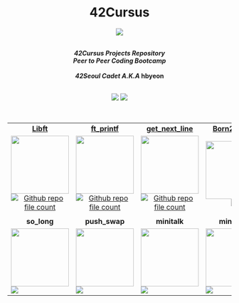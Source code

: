 <div align=center >
<h1>42Cursus</h1>
<a href="https://github.com/h-beeen/42cursus/"><img src="https://user-images.githubusercontent.com/112257466/214539845-3d384ace-a4a6-4a4a-833a-e15a04937104.png"/></a>
</div>
<br/>


<p align="center">
	<b><i>42Cursus Projects Repository<br/>
  	Peer to Peer Coding Bootcamp</br></br>
	42Seoul Cadet A.K.A</i> hbyeon</br></br>
</p>
	<p align="center">
	<img src="https://img.shields.io/badge/lv_1.47-007396?style=for-the-badge&logo=42&label=level&logoColor=white&color=darkgreen"> <img src="https://img.shields.io/badge/2022&brvbar;11&brvbar;07-007396?style=for-the-badge&logo=Starship&label=joined&logoColor=white&color=black">
	</p>

<br/>

<table align="center">

<tr>
<td align="center"><a href="https://github.com/h-beeen/42cursus/tree/master/libft"><b>Libft</b></td>
<td align="center"><a href="https://github.com/h-beeen/42cursus/tree/master/ft_printf"><b>ft_printf</b></td>
<td align="center"><a href="https://github.com/h-beeen/42cursus/tree/master/get_next_line"><b>get_next_line</b></td>
<td align="center"><a href="https://github.com/h-beeen/42cursus/tree/master/Born2beroot"><b>Born2beroot</b></td>
</tr>

<tr>
<td align ="center"><a href="https://github.com/h-beeen/42cursus/tree/master/libft"><img src="https://user-images.githubusercontent.com/112257466/213332349-fbcc97f6-2e2d-472c-8ef9-a015662a2fdb.png" width="130px"><br/><img alt="Github repo file count" src="https://img.shields.io/github/directory-file-count/h-beeen/42Cursus/libft/libft?logo=c&style=for-the-badge" /></td></a>

<td align="center"><a href="https://github.com/h-beeen/42cursus/tree/master/ft_printf"><img src="https://user-images.githubusercontent.com/112257466/213344355-43c9c104-b71f-4e25-96ab-51bb15efcb74.png" width="130px"><br/><img alt="Github repo file count" src="https://img.shields.io/github/directory-file-count/h-beeen/42Cursus/ft_printf/ft_printf?logo=c&style=for-the-badge" /></a></td>
<td align="center"><a href="https://github.com/h-beeen/42cursus/tree/master/g"><img src="https://user-images.githubusercontent.com/112257466/213332345-c1755de6-ee52-4b60-b8aa-2c4c1bece0f4.png" width="130px"><br/><img alt="Github repo file count" src="https://img.shields.io/github/directory-file-count/h-beeen/42Cursus/get_next_line/get_next_line?logo=c&style=for-the-badge" /></a></td>
<td align="center"><a href="https://github.com/h-beeen/42cursus/tree/master/Born2beroot"><img src="https://user-images.githubusercontent.com/112257466/213655986-3d4c668b-c3f2-4191-b8dd-4b20794a1e69.png" width="130px"><br/><img src="https://img.shields.io/badge/On-going-007396?style=for-the-badge&logo=42&logoColor=white&color=darkgreen"></a></td>

<tr>
<td colspan=4></td>
</tr>

<tr>
<td align="center"><b>so_long</b></td>
<td align="center"><b>push_swap</b></td>
<td align="center"><b>minitalk</b></td>
<td align="center"><b>minishell</b></td>
</tr>

<tr>
<td><img src="https://user-images.githubusercontent.com/112257466/214543593-e3a47ed6-e31f-414e-ade0-fba1cee17371.png" width=130px><br/><img src="https://img.shields.io/badge/to-do-007396?style=for-the-badge&logo=42&logoColor=white&color=darkred"></td>
<td><img src="https://user-images.githubusercontent.com/112257466/214543615-812bc032-e1f8-41d5-b4de-c82316447778.png" width=130px><br/><img src="https://img.shields.io/badge/to-do-007396?style=for-the-badge&logo=42&logoColor=white&color=darkred"></td></td>
<td><img src="https://user-images.githubusercontent.com/112257466/214543836-5a3bb6ab-31bd-4872-87bf-4b3a3cf734f6.png" width=130px><br/><img src="https://img.shields.io/badge/to-do-007396?style=for-the-badge&logo=42&logoColor=white&color=darkred"></td></td>
<td><img src="https://user-images.githubusercontent.com/112257466/214543646-2bacf803-3a50-4b10-a40d-e85b777eedaf.png" width=130px><br/><img src="https://img.shields.io/badge/to-do-007396?style=for-the-badge&logo=42&logoColor=white&color=darkred"></td></td>
</tr>


<!-- <tr>
<td align ="center"><a href="https://github.com/h-beeen/42cursus/tree/master/so_long"><img src="https://user-images.githubusercontent.com/112257466/213670100-d03d61dc-9005-490f-a15e-8be0520c3b90.png" width="100px"></a><br/>Circle 2</td>


</tr>
<tr>
<td align="center"><b>C99</b></td>
</tr>
<tr>
<td align="center" rowspan=2>🏃‍♂️</td>
</tr> -->

</table>